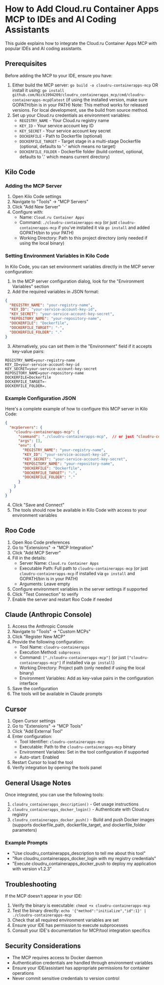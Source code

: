 # How to Add Cloud.ru Container Apps MCP to IDEs and AI Coding Assistants

This guide explains how to integrate the Cloud.ru Container Apps MCP with popular IDEs and AI coding assistants.

## Prerequisites

Before adding the MCP to your IDE, ensure you have:

1. Either build the MCP server: `go build -o cloudru-containerapps-mcp`
   OR install it using: `go install github.com/Nick1994209/cloudru_containerapps_mcp/cmd/cloudru-containerapps-mcp@latest`
   (if using the installed version, make sure GOPATH/bin is in your PATH)
   Note: This method works for released versions. For local development, use the build from source method.
2. Set up your Cloud.ru credentials as environment variables:
   - `REGISTRY_NAME` - Your Cloud.ru registry name
   - `KEY_ID` - Your service account key ID
   - `KEY_SECRET` - Your service account key secret
   - `DOCKERFILE` - Path to Dockerfile (optional)
   - `DOCKERFILE_TARGET` - Target stage in a multi-stage Dockerfile (optional, defaults to '-' which means no target)
   - `DOCKERFILE_FOLDER` - Dockerfile folder (build context, optional, defaults to '.' which means current directory)

## Kilo Code

### Adding the MCP Server

1. Open Kilo Code settings
2. Navigate to "Tools" → "MCP Servers"
3. Click "Add New Server"
4. Configure with:
   - Name: `Cloud.ru Container Apps`
   - Command: `./cloudru-containerapps-mcp` (or just `cloudru-containerapps-mcp` if you've installed it via `go install` and added GOPATH/bin to your PATH)
   - Working Directory: Path to this project directory (only needed if using the local binary)

### Setting Environment Variables in Kilo Code

In Kilo Code, you can set environment variables directly in the MCP server configuration:

1. In the MCP server configuration dialog, look for the "Environment Variables" section
2. Add the required variables in JSON format:

```json
{
  "REGISTRY_NAME": "your-registry-name",
  "KEY_ID": "your-service-account-key-id",
  "KEY_SECRET": "your-service-account-key-secret",
  "REPOSITORY_NAME": "your-repository-name",
  "DOCKERFILE": "Dockerfile",
  "DOCKERFILE_TARGET": "-",
  "DOCKERFILE_FOLDER": "."
}
```

3. Alternatively, you can set them in the "Environment" field if it accepts key-value pairs:

```
REGISTRY_NAME=your-registry-name
KEY_ID=your-service-account-key-id
KEY_SECRET=your-service-account-key-secret
REPOSITORY_NAME=your-repository-name
DOCKERFILE=Dockerfile
DOCKERFILE_TARGET=-
DOCKERFILE_FOLDER=.
```

### Example Configuration JSON

Here's a complete example of how to configure this MCP server in Kilo Code:

```json
{
  "mcpServers": {
    "cloudru-containerapps-mcp": {
      "command": "./cloudru-containerapps-mcp",  // or just "cloudru-containerapps-mcp" if installed via go install
      "args": [],
      "env": {
        "REGISTRY_NAME": "your-registry-name",
        "KEY_ID": "your-service-account-key-id",
        "KEY_SECRET": "your-service-account-key-secret",
        "REPOSITORY_NAME": "your-repository-name",
        "DOCKERFILE": "Dockerfile",
        "DOCKERFILE_TARGET": "-",
        "DOCKERFILE_FOLDER": "."
      }
    }
  }
}
```

4. Click "Save and Connect"
5. The tools should now be available in Kilo Code with access to your environment variables

## Roo Code

1. Open Roo Code preferences
2. Go to "Extensions" → "MCP Integration"
3. Click "Add MCP Server"
4. Fill in the details:
   - Server Name: `Cloud.ru Container Apps`
   - Executable Path: Full path to `cloudru-containerapps-mcp` (or just `cloudru-containerapps-mcp` if installed via `go install` and GOPATH/bin is in your PATH)
   - Arguments: Leave empty
5. Configure environment variables in the server settings if supported
6. Click "Test Connection" to verify
7. Enable the server and restart Roo Code if needed

## Claude (Anthropic Console)

1. Access the Anthropic Console
2. Navigate to "Tools" → "Custom MCPs"
3. Click "Register New MCP"
4. Provide the following configuration:
   - Tool Name: `cloudru-containerapps`
   - Execution Method: `subprocess`
   - Command: `["./cloudru-containerapps-mcp"]` (or just `["cloudru-containerapps-mcp"]` if installed via `go install`)
   - Working Directory: Project path (only needed if using the local binary)
   - Environment Variables: Add as key-value pairs in the configuration interface
5. Save the configuration
6. The tools will be available in Claude prompts

## Cursor

1. Open Cursor settings
2. Go to "Extensions" → "MCP Tools"
3. Click "Add External Tool"
4. Enter configuration:
   - Tool Identifier: `cloudru-containerapps-mcp`
   - Executable: Path to the `cloudru-containerapps-mcp` binary
   - Environment Variables: Set in the tool configuration if supported
   - Auto-start: Enabled
5. Restart Cursor to load the tool
6. Verify integration by opening the tools panel

## General Usage Notes

Once integrated, you can use the following tools:

1. `cloudru_containerapps_description()` - Get usage instructions
2. `cloudru_containerapps_docker_login()` - Authenticate with Cloud.ru registry
3. `cloudru_containerapps_docker_push()` - Build and push Docker images (supports dockerfile_path, dockerfile_target, and dockerfile_folder parameters)

### Example Prompts

- "Use cloudru_containerapps_description to tell me about this tool"
- "Run cloudru_containerapps_docker_login with my registry credentials"
- "Execute cloudru_containerapps_docker_push to deploy my application with version v1.2.3"

## Troubleshooting

If the MCP doesn't appear in your IDE:

1. Verify the binary is executable: `chmod +x cloudru-containerapps-mcp`
2. Test the binary directly: `echo '{"method":"initialize","id":1}' | ./cloudru-containerapps-mcp`
3. Check that all required environment variables are set
4. Ensure your IDE has permission to execute subprocesses
5. Consult your IDE's documentation for MCP/tool integration specifics

## Security Considerations

- The MCP requires access to Docker daemon
- Authentication credentials are handled through environment variables
- Ensure your IDE/assistant has appropriate permissions for container operations
- Never commit sensitive credentials to version control